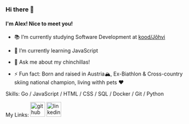 ### Hi there 👋
#### I'm Alex! Nice to meet you!

- 📚 I’m currently studying Software Development at [kood/Jõhvi](https://kood.tech)
- 🌱 I’m currently learning JavaScript

- 💬 Ask me about my chinchillas!
- ⚡ Fun fact: Born and raised in Austria🏔️, Ex-Biathlon & Cross-country skiing national champion, living withh pets ❤

Skills: Go / JavaScript / HTML / CSS / SQL / Docker / Git / Python

My Links: [<img src='https://cdn.jsdelivr.net/npm/simple-icons@3.0.1/icons/github.svg' alt='github' height='40'>](https://github.com/4stroPhysik3r)  [<img src='https://cdn.jsdelivr.net/npm/simple-icons@3.0.1/icons/linkedin.svg' alt='linkedin' height='40'>](https://www.linkedin.com/in/alexander-embacher/)
